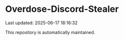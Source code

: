 # Overdose-Discord-Stealer

Last updated: 2025-06-17 18:16:32

This repository is automatically maintained.
